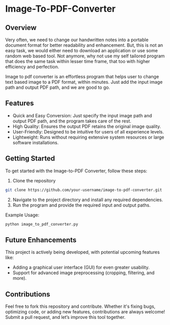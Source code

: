 # Image-To-PDF-Converter
## Overview
Very often, we need to change our handwritten notes into a portable document format for better readability and enhancement. But, this is not an easy task, we would either need to download an application or use some random web based tool. Not anymore, why not use my self tailored program that does the same task within lesser time frame, that too with higher efficiency and perfection.

Image to pdf converter is an effortless program that helps user to change text based image to a PDF format, within minutes. Just add the input image path and output PDF path, and we are good to go.

## Features
- Quick and Easy Conversion: Just specify the input image path and output PDF path, and the program takes care of the rest.
- High Quality: Ensures the output PDF retains the original image quality.
- User-Friendly: Designed to be intuitive for users of all experience levels.
- Lightweight: Runs without requiring extensive system resources or large software installations.

## Getting Started
To get started with the Image-to-PDF Converter, follow these steps:
1. Clone the repository
```sh
git clone https://github.com/your-username/image-to-pdf-converter.git
```
2. Navigate to the project directory and install any required dependencies.
3. Run the program and provide the required input and output paths.

Example Usage:
```sh
python image_to_pdf_converter.py
```

## Future Enhancements
This project is actively being developed, with potential upcoming features like:
- Adding a graphical user interface (GUI) for even greater usability.
- Support for advanced image preprocessing (cropping, filtering, and more).

## Contributions
Feel free to fork this repository and contribute. Whether it's fixing bugs, optimizing code, or adding new features, contributions are always welcome! Submit a pull request, and let’s improve this tool together.

